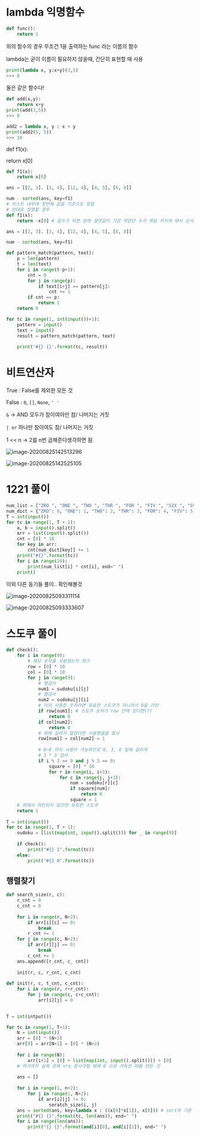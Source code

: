 # lambda 익명함수

```python
def func():
    return 1
```

위의 함수의 경우 무조건 1을 출력하는 func 라는 이름의 함수



lambda는 굳이 이름이 필요하지 않을때, 간단히 표현할 때 사용

```python
print(lambda x, y:x+y)(3,5)
>>> 8
```

둘은 같은 함수다!

```python
def add(x,y):
    return x+y
print(add(3,5))
>>> 8
```



```python
add2 = lambda x, y : x + y
print(add2(5, 5))
>>> 10
```



def f1(x):

return x[0]



```python
def f1(x):
    return x[0]

ans = [[2, 3]. [3, 4], [12, 4], [4, 5], [6, 8]]

num - sorted(ans, key=f1)
# 리스트 내부에 첫번째 값을 기준으로 정렬
# 반대로 정렬할 경우
def f1(x):
    return -x[0] # 음수가 되면 원래 절댓값이 가장 작았던 수가 제일 커지게 돼서 순서가 반대가 된다

ans = [[2, 3]. [3, 4], [12, 4], [4, 5], [6, 8]]

num - sorted(ans, key=f1)

```





```python
def pattern_match(pattern, text):
    p = len(pattern)
    t = len(text)
    for i in range(t-p+1):
        cnt = 0
        for j in range(p):
            if text[i+j] == pattern[j]:
                cnt += 1
        if cnt == p:
            return 1
    return 0

for tc in range(1, int(input())+1):
    pattern = input()
    text = input()
    result = pattern_match(pattern, text)
                
    print('#{} {}'.format(tc, result))
```





# 비트연산자

True : False를 제외한 모든 것

False : `0`, `[]`, `None`, `' '`



`&` -> AND 모두가 참이여야만 참/ 나머지는 거짓

`| or` 하나만 참이여도 참/ 나머지는 거짓

1 << n -> 2를 n번 곱해준다생각하면 됨 

![image-20200825142513296](C:\Users\qbw00\AppData\Roaming\Typora\typora-user-images\image-20200825142513296.png)

![image-20200825142525105](C:\Users\qbw00\AppData\Roaming\Typora\typora-user-images\image-20200825142525105.png)



# 1221 풀이

```python
num_list = ["ZRO ", "ONE ", "TWO ", "THR ", "FOR ", "FIV ", "SIX ", "SVN ", "EGT ", "NIN "]
num_dict = {"ZRO": 0, "ONE": 1, "TWO": 2, "THR": 3, "FOR": 4, "FIV": 5, "SIX": 6, "SVN": 7, "EGT": 8, "NIN": 9}
T = int(input())
for tc in range(1, T + 1):
    a, b = input().split()
    arr = list(input().split())    
    cnt = [0] * 10    
    for key in arr:
        cnt[num_dict[key]] += 1        
    print("#{}".format(tc))    
    for i in range(10):
        print(num_list[i] * cnt[i], end=" ")
    print()
```



이외 다른 동기들 풀이.. 확인해볼것



![image-20200825093311114](C:\Users\qbw00\AppData\Roaming\Typora\typora-user-images\image-20200825093311114.png)



![image-20200825093333607](C:\Users\qbw00\AppData\Roaming\Typora\typora-user-images\image-20200825093333607.png)

# 스도쿠 풀이

```python
def check():
    for i in range(9):
        # 해당 숫자를 사용했는지 체크
        row = [0] * 10
        col = [0] * 10
        for j in range(9):
            # 행검사
            num1 = sudoku[i][j]
            # 열검사
            num2 = sudoku[j][i]
            # 이미 사용한 숫자라면 유효한 스도쿠가 아니라서 0을 리턴
            if row[num1]: # 스도쿠 숫자가 row 안에 있다면(?)
                return 0
            if col[num2]:
                return 0
            # 위에 걸리지 않았다면 사용했음을 표시
            row[num1] = col[num2] = 1
            
            # 0~8 까지 사용이 가능하므로 0, 3, 6 일때 걸리게
            # 3 * 3 검사
            if i % 3 == 0 and j % 3 == 0:
                square = [0] * 10
                for r in range(i, i+3):
                    for c in range(j, j+3):
                        num = sudoku[r][c]
                        if square[num]:
                            return 0
                        square = 1
    # 위에서 리턴되지 않으면 유효한 스도쿠
    return 1
           
T = int(input())
for tc in range(1, T + 1):
    sudoku = [list(map(int, input().split())) for _ in range(9)]
    
    if check():
        print("#{} 1".format(tc))
    else:
        print("#{} 0".format(tc))
```





## 행렬찾기

```python
def search_size(r, c):
    r_cnt = 0
    c_cnt = 0
    
    for i in range(r, N+2):
        if arr[i][c] == 0:
            break
        r_cnt += 1
    for j in range(c, N+2):
        if arr[r][j] == 0:
        	break
        c_cnt += 1
    ans.append([r_cnt, c_ cnt])
    
    init(r, c, r_cnt, c_cnt)
    
def init(r, c, t_cnt, c_cnt):
    for i in range(r, r+r_cnt):
        for j in range(c, c+c_cnt):
            arr[i][j] = 0
            

T = int(intput())

for tc in range(1, T+1):
    N = int(input())
    arr = [0] * (N+2)
    arr[0] = arr[N+1] = [0] * (N+2)
    
    for i in range(N):
        arr[i+1] = [0] + list(map(int, input().split())) + [0]
    # 여기까지 실제 문제 n*n 정사각형 밖에 0 으로 가득찬 띠를 만든 것
    
    ans = []
    
    for i in range(1, n+2):
        for j in range(1, N+2):
            if arr[i][j] != 0:
                seratch_size(i, j)
    ans = sorted(ans, key=lambda x : ((x[0]*x[1]), x[0])) # sort의 기준 1번째는 x0 * x1 한 값(넓이), 그 다음은 x0 (행의 값) 으로 정렬했다는 뜻이었다!!!!
    print("#{} {}".format(tc, len(ans)), end=" ")
    for i in range(len(ans)):
        print("{} {}".format(and[i][0], and[i][1]), end=" ")
```


